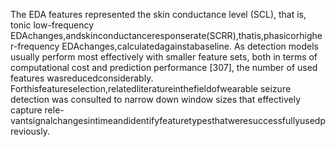The EDA features represented the skin conductance level (SCL), that is, tonic low-frequency
EDAchanges,andskinconductanceresponserate(SCRR),thatis,phasicorhigher-frequency
EDAchanges,calculatedagainstabaseline.
As detection models usually perform most effectively with smaller feature sets, both in
terms of computational cost and prediction performance [307], the number of used features
wasreducedconsiderably. Forthisfeatureselection,relatedliteratureinthefieldofwearable
seizure detection was consulted to narrow down window sizes that effectively capture rele-
vantsignalchangesintimeandidentifyfeaturetypesthatweresuccessfullyusedpreviously.